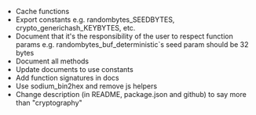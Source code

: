 -   Cache functions
-   Export constants e.g. randombytes_SEEDBYTES, crypto_generichash_KEYBYTES, etc.
-   Document that it's the responsibility of the user to respect function params e.g. randombytes_buf_deterministic`s seed param should be 32 bytes
-   Document all methods
-   Update documents to use constants
-   Add function signatures in docs
-   Use sodium_bin2hex and remove js helpers
-   Change description (in README, package.json and github) to say more than "cryptography"
